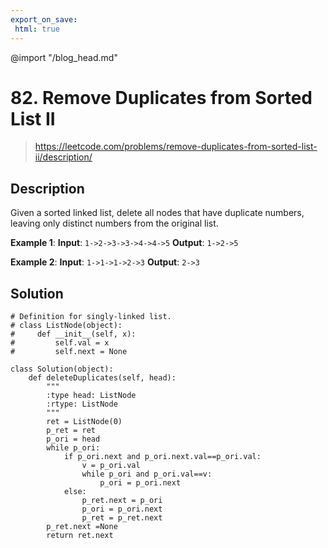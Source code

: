 ```yaml
---
export_on_save:
 html: true
---
```


@import "/blog_head.md"

# 82. Remove Duplicates from Sorted List II

> <https://leetcode.com/problems/remove-duplicates-from-sorted-list-ii/description/>

## Description

Given a sorted linked list, delete all nodes that have duplicate numbers, leaving only distinct numbers from the original list.

**Example 1**:
**Input**: `1->2->3->3->4->4->5`
**Output**: `1->2->5`

**Example 2**:
**Input**: `1->1->1->2->3`
**Output**: `2->3`

## Solution

```python{class=line-numbers}
# Definition for singly-linked list.
# class ListNode(object):
#     def __init__(self, x):
#         self.val = x
#         self.next = None

class Solution(object):
    def deleteDuplicates(self, head):
        """
        :type head: ListNode
        :rtype: ListNode
        """
        ret = ListNode(0)
        p_ret = ret
        p_ori = head
        while p_ori:
            if p_ori.next and p_ori.next.val==p_ori.val:
                v = p_ori.val
                while p_ori and p_ori.val==v:
                    p_ori = p_ori.next
            else:
                p_ret.next = p_ori
                p_ori = p_ori.next
                p_ret = p_ret.next
        p_ret.next =None
        return ret.next
```
